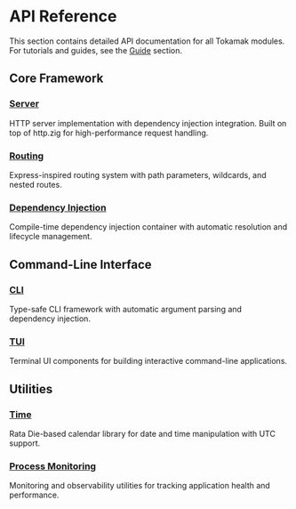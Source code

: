 # API Reference

This section contains detailed API documentation for all Tokamak modules. For tutorials and guides, see the [Guide](/guide/getting-started) section.

## Core Framework

### [Server](/reference/server)
HTTP server implementation with dependency injection integration. Built on top of http.zig for high-performance request handling.

### [Routing](/reference/routing)
Express-inspired routing system with path parameters, wildcards, and nested routes.

### [Dependency Injection](/reference/dependency-injection)
Compile-time dependency injection container with automatic resolution and lifecycle management.

## Command-Line Interface

### [CLI](/reference/cli)
Type-safe CLI framework with automatic argument parsing and dependency injection.

### [TUI](/reference/tui)
Terminal UI components for building interactive command-line applications.

## Utilities

### [Time](/reference/time)
Rata Die-based calendar library for date and time manipulation with UTC support.

### [Process Monitoring](/reference/monitoring)
Monitoring and observability utilities for tracking application health and performance.
